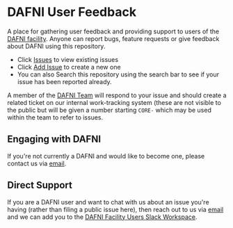 # DAFNI User Feedback
A place for gathering user feedback and providing support to users of the [DAFNI facility][dafni-website]. Anyone can report bugs, feature requests or give feedback about DAFNI using this repository.

* Click [Issues](https://github.com/dafnifacility/user-feedback/issues) to view existing issues
* Click [Add Issue](https://github.com/dafnifacility/user-feedback/issues/new) to create a new one
* You can also Search this repository using the search bar to see if your issue has been reported already.

A member of the [DAFNI Team](https://dafni.ac.uk/about-2/delivery-and-development/) will respond to your issue and should create a related ticket on our internal work-tracking system (these are not visible to the public but will be given a number starting `CORE-` which may be used within the team to refer to issues.

## Engaging with DAFNI

If you're not currently a DAFNI and would like to become one, please contact us via [email][support-mail].

## Direct Support

If you are a DAFNI user and want to chat with us about an issue you're having (rather than filing a public issue here), then reach out to us via [email][support-mail] and we can add you to the [DAFNI Facility Users Slack Workspace][dafni-facility-slack].

[support-mail]: mailto:support@dafni.ac.uk
[dafni-website]: https://dafni.ac.uk
[dafni-facility-slack]: https://dafniworkspace.slack.com
